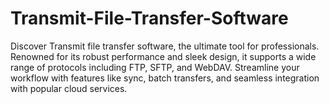 # Transmit-File-Transfer-Software
Discover Transmit file transfer software, the ultimate tool for professionals. Renowned for its robust performance and sleek design, it supports a wide range of protocols including FTP, SFTP, and WebDAV. Streamline your workflow with features like sync, batch transfers, and seamless integration with popular cloud services.
